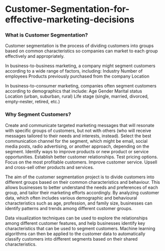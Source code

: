 # Customer-Segmentation-for-effective-marketing-decisions

### What is Customer Segmentation?
Customer segmentation is the process of dividing customers into groups based on common characteristics so companies can market to each group effectively and appropriately.

In business-to-business marketing, a company might segment customers according to a wide range of factors, including:
  Industry
  Number of employees
  Products previously purchased from the company
  Location

In business-to-consumer marketing, companies often segment customers according to demographics that include:
  Age
  Gender
  Marital status
  Location (urban, suburban, rural)
  Life stage (single, married, divorced, empty-nester, retired, etc.)

### Why Segment Customers?
  Create and communicate targeted marketing messages that will resonate with specific groups of customers, but not with others (who will receive messages tailored to their needs and interests, instead).
  Select the best communication channel for the segment, which might be email, social media posts, radio advertising, or another approach, depending on the segment.
  Identify ways to improve products or new product or service opportunities.
  Establish better customer relationships.
  Test pricing options.
  Focus on the most profitable customers.
  Improve customer service.
  Upsell and cross-sell other products and services.


The aim of the customer segmentation project is to divide customers into different groups based on their common characteristics and behaviour. This allows businesses to better understand the needs and preferences of each group, and tailor their marketing efforts accordingly. By analyzing customer data, which often includes various demographic and behavioural characteristics such as age, profession, and family size, businesses can identify patterns and trends among different customer groups.

Data visualization techniques can be used to explore the relationships among different customer features, and help businesses identify key characteristics that can be used to segment customers. Machine learning algorithms can then be applied to the customer data to automatically classify customers into different segments based on their shared characteristics.
